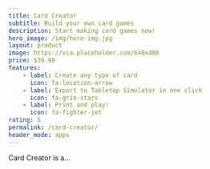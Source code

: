```yaml
---
title: Card Creator
subtitle: Build your own card games
description: Start making card games now!
hero_image: /img/hero-img.jpg
layout: product
image: https://via.placeholder.com/640x480
price: $39.99
features:
    - label: Create any type of card
      icon: fa-location-arrow
    - label: Export to Tabletop Simulator in one click
      icon: fa-grin-stars
    - label: Print and play!
      icon: fa-fighter-jet
rating: 5
permalink: /card-creator/
header_mode: apps
---
```


Card Creator is a...